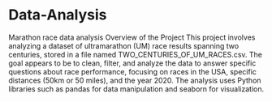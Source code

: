 # Data-Analysis
Marathon race data analysis
Overview of the Project
This project involves analyzing a dataset of ultramarathon (UM) race results spanning two centuries, stored in a file named TWO_CENTURIES_OF_UM_RACES.csv. The goal appears to be to clean, filter, and analyze the data to answer specific questions about race performance, focusing on races in the USA, specific distances (50km or 50 miles), and the year 2020. The analysis uses Python libraries such as pandas for data manipulation and seaborn for visualization.
